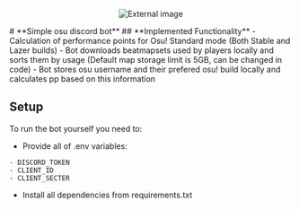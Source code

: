 <p align="center">
  <img src="https://imgur.com/mW5xuP6.png" alt="External image">
</p>
# **Simple osu discord bot**
## **Implemented Functionality**
- Calculation of performance points for Osu! Standard mode (Both Stable and Lazer builds)
- Bot downloads beatmapsets used by players locally and sorts them by usage (Default map storage limit is 5GB, can be changed in code)
- Bot stores osu username and their prefered osu! build locally and calculates pp based on this information

## **Setup**
To run the bot yourself you need to:
- Provide all of .env variables:
```
- DISCORD_TOKEN 
- CLIENT_ID
- CLIENT_SECTER
```
- Install all dependencies from requirements.txt
